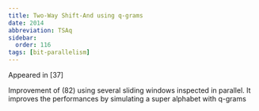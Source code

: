```yaml
---
title: Two-Way Shift-And using q-grams
date: 2014
abbreviation: TSAq
sidebar:
  order: 116
tags: [bit-parallelism]
---
```


Appeared in [37]

Improvement of (82) using several sliding windows inspected in parallel. It improves the performances by simulating a super alphabet with q-grams
